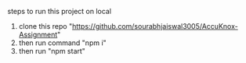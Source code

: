 steps to run this project on local

1. clone this repo "https://github.com/sourabhjaiswal3005/AccuKnox-Assignment"
2. then run command "npm i"
3. then run "npm start"